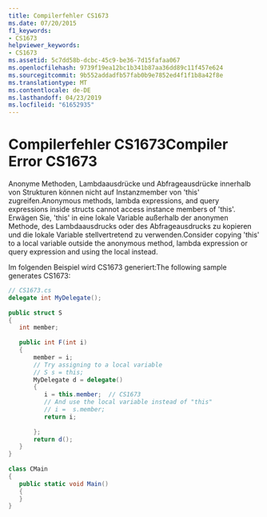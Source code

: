 ```yaml
---
title: Compilerfehler CS1673
ms.date: 07/20/2015
f1_keywords:
- CS1673
helpviewer_keywords:
- CS1673
ms.assetid: 5c7dd58b-dcbc-45c9-be36-7d15fafaa067
ms.openlocfilehash: 9739f19ea12bc1b341b87aa36dd89c11f457e624
ms.sourcegitcommit: 9b552addadfb57fab0b9e7852ed4f1f1b8a42f8e
ms.translationtype: MT
ms.contentlocale: de-DE
ms.lasthandoff: 04/23/2019
ms.locfileid: "61652935"
---
```

# <a name="compiler-error-cs1673"></a><span data-ttu-id="6ceac-102">Compilerfehler CS1673</span><span class="sxs-lookup"><span data-stu-id="6ceac-102">Compiler Error CS1673</span></span>
<span data-ttu-id="6ceac-103">Anonyme Methoden, Lambdaausdrücke und Abfrageausdrücke innerhalb von Strukturen können nicht auf Instanzmember von 'this' zugreifen.</span><span class="sxs-lookup"><span data-stu-id="6ceac-103">Anonymous methods, lambda expressions, and query expressions inside structs cannot access instance members of 'this'.</span></span> <span data-ttu-id="6ceac-104">Erwägen Sie, 'this' in eine lokale Variable außerhalb der anonymen Methode, des Lambdaausdrucks oder des Abfrageausdrucks zu kopieren und die lokale Variable stellvertretend zu verwenden.</span><span class="sxs-lookup"><span data-stu-id="6ceac-104">Consider copying 'this' to a local variable outside the anonymous method, lambda expression or query expression and using the local instead.</span></span>  
  
 <span data-ttu-id="6ceac-105">Im folgenden Beispiel wird CS1673 generiert:</span><span class="sxs-lookup"><span data-stu-id="6ceac-105">The following sample generates CS1673:</span></span>  
  
```csharp  
// CS1673.cs  
delegate int MyDelegate();  
  
public struct S  
{  
   int member;  
  
   public int F(int i)  
   {  
       member = i;  
       // Try assigning to a local variable  
       // S s = this;  
       MyDelegate d = delegate()  
       {  
          i = this.member;  // CS1673  
          // And use the local variable instead of "this"  
          // i =  s.member;  
          return i;  
  
       };  
       return d();  
   }  
}  
  
class CMain  
{  
   public static void Main()  
   {  
   }  
}  
```
